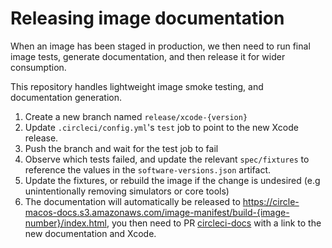 # Releasing image documentation

When an image has been staged in production, we then need to run final image
tests, generate documentation, and then release it for wider consumption.

This repository handles lightweight image smoke testing, and documentation generation.

1) Create a new branch named `release/xcode-{version}`
2) Update `.circleci/config.yml`'s `test` job to point to the new Xcode release.
3) Push the branch and wait for the test job to fail
4) Observe which tests failed, and update the relevant `spec/fixtures` to reference
   the values in the `software-versions.json` artifact.
5) Update the fixtures, or rebuild the image if the change is undesired (e.g unintentionally removing simulators or core tools)
6) The documentation will automatically be released to https://circle-macos-docs.s3.amazonaws.com/image-manifest/build-{image-number}/index.html, you then need to PR [circleci-docs](https://circleci.com/docs/2.0/testing-ios/#supported-xcode-versions) with a link to the new documentation and Xcode.

